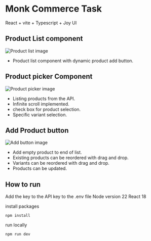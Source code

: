 # Monk Commerce Task

React + vite + Typescript + Joy UI

## Product List component

![Product list image]("./src/assets/images/image-1.png")

-   Product list component with dynamic product add button.

## Product picker Component

![Product picker image]("./src/assets/images/image-2.png")

-   Listing products from the API.
-   Infinite scroll implemented.
-   check box for product selection.
-   Specific variant selection.

## Add Product button

![Add button image]("./src/assets/images/image-3.png")

-   Add empty product to end of list.
-   Existing products can be reordered with drag and drop.
-   Variants can be reordered with drag and drop.
-   Products can be updated.

## How to run

Add the key to the API key to the .env file
Node version 22
React 18

install packages

```
npm install
```

run locally

```
npm run dev
```
